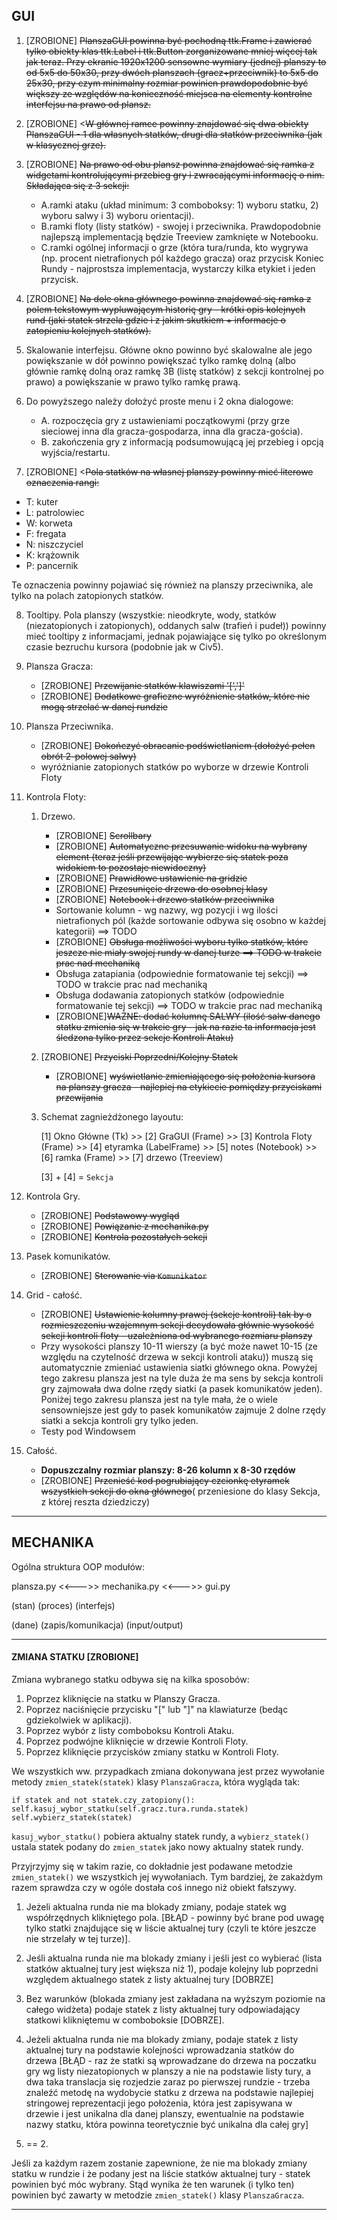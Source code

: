 ## GUI

1. [ZROBIONE] <del>PlanszaGUI powinna być pochodną ttk.Frame i zawierać tylko obiekty klas ttk.Label i ttk.Button zorganizowane mniej więcej tak jak teraz. Przy ekranie 1920x1200 sensowne wymiary (jednej) planszy to od 5x5 do 50x30, przy dwóch planszach (gracz+przeciwnik) to 5x5 do 25x30, przy czym minimalny rozmiar powinien prawdopodobnie być większy ze względów na konieczność miejsca na elementy kontrolne interfejsu na prawo od plansz.</del>

2. [ZROBIONE] <<del>W głównej ramce powinny znajdować się dwa obiekty PlanszaGUI - 1 dla własnych statków, drugi dla statków przeciwnika (jak w klasycznej grze).</del>

3. [ZROBIONE] <del>Na prawo od obu plansz powinna znajdować się ramka z widgetami kontrolującymi przebieg gry i zwracającymi informację o nim. Składająca się z 3 sekcji:
    * A.ramki ataku (układ minimum: 3 comboboksy: 1) wyboru statku, 2) wyboru salwy i 3) wyboru orientacji).
    * B.ramki floty (listy statków) - swojej i przeciwnika. Prawdopodobnie najlepszą implementacją będzie Treeview zamknięte w Notebooku.
    * C.ramki ogólnej informacji o grze (która tura/runda, kto wygrywa (np. procent nietrafionych pól każdego gracza) oraz przycisk Koniec Rundy - najprostsza implementacja, wystarczy kilka etykiet i jeden przycisk.</del>

4. [ZROBIONE] <del>Na dole okna głównego powinna znajdować się ramka z polem tekstowym wypluwającym historię gry - krótki opis kolejnych rund (jaki statek strzela gdzie i z jakim skutkiem + informacje o zatopieniu kolejnych statków).</del>

5. Skalowanie interfejsu. Główne okno powinno być skalowalne ale jego powiększanie w dół powinno powiększać tylko ramkę dolną (albo głównie ramkę dolną oraz ramkę 3B (listę statków) z sekcji kontrolnej po prawo) a powiększanie w prawo tylko ramkę prawą.

6. Do powyższego należy dołożyć proste menu i 2 okna dialogowe:
    * A. rozpoczęcia gry z ustawieniami początkowymi (przy grze sieciowej inna dla gracza-gospodarza, inna dla gracza-gościa).
    * B. zakończenia gry z informacją podsumowującą jej przebieg i opcją wyjścia/restartu.

7. [ZROBIONE] <<del>Pola statków na własnej planszy powinny mieć literowe oznaczenia rangi:

- T: kuter
- L: patrolowiec
- W: korweta
- F: fregata
- N: niszczyciel
- K: krążownik
- P: pancernik

Te oznaczenia powinny pojawiać się również na planszy przeciwnika, ale tylko na polach zatopionych statków.</del>

8. Tooltipy. Pola planszy (wszystkie: nieodkryte, wody, statków (niezatopionych i zatopionych), oddanych salw (trafień i pudeł)) powinny mieć tooltipy z informacjami, jednak pojawiające się tylko po określonym czasie bezruchu kursora (podobnie jak w Civ5).

9. Plansza Gracza:

    * [ZROBIONE] <del>Przewijanie statków klawiszami '[',']'</del>
    * [ZROBIONE] <del>Dodatkowe graficzne wyróżnienie statków, które nie mogą strzelać w danej rundzie</del>

9. Plansza Przeciwnika.

    * [ZROBIONE] <del>Dokończyć obracanie podświetlaniem (dołożyć pełen obrót 2-polowej salwy)</del>
    * wyróżnianie zatopionych statków po wyborze w drzewie Kontroli Floty

10. Kontrola Floty:

    1. Drzewo.

        * [ZROBIONE] <del>Scrollbary</del>
        * [ZROBIONE] <del>Automatyczne przesuwanie widoku na wybrany element (teraz jeśli przewijając wybierze się statek poza widokiem to pozostaje niewidoczny)</del>
        * [ZROBIONE] <del>Prawidłowe ustawienie na gridzie</del>
        * [ZROBIONE] <del>Przesunięcie drzewa do osobnej klasy</del>
        * [ZROBIONE] <del>Notebook i drzewo statków przeciwnika</del>
        * Sortowanie kolumn - wg nazwy, wg pozycji i wg ilości nietrafionych pól (każde sortowanie odbywa się osobno w każdej kategorii) ==> TODO
        * [ZROBIONE] <del>Obsługa możliwości wyboru tylko statków, które jeszcze nie miały swojej rundy w danej turze ==> TODO w trakcie prac nad mechaniką</del>
        * Obsługa zatapiania (odpowiednie formatowanie tej sekcji) ==> TODO w trakcie prac nad mechaniką
        * Obsługa dodawania zatopionych statków (odpowiednie formatowanie tej sekcji) ==> TODO w trakcie prac nad mechaniką
        * [ZROBIONE]<del>WAŻNE: dodać kolumnę SALWY (ilość salw danego statku zmienia się w trakcie gry - jak na razie ta informacja jest śledzona tylko przez sekcje Kontroli Ataku)</del>


    2. [ZROBIONE] <del>Przyciski Poprzedni/Kolejny Statek</del>
        * [ZROBIONE] <del>wyświetlanie zmieniającego się położenia kursora na planszy gracza - najlepiej na etykiecie pomiędzy przyciskami przewijania</del>

    3. Schemat zagnieżdżonego layoutu:

        [1] Okno Główne (Tk) >> [2] GraGUI (Frame) >> [3] Kontrola Floty (Frame) >> [4] etyramka (LabelFrame) >> [5] notes (Notebook) >> [6] ramka (Frame) >> [7] drzewo (Treeview)

        [3] + [4] = `Sekcja`

11. Kontrola Gry.

    * [ZROBIONE] <del>Podstawowy wygląd</del>
    * [ZROBIONE] <del>Powiązanie z mechanika.py</del>
    * [ZROBIONE] <del>Kontrola pozostałych sekcji</del>

12. Pasek komunikatów.

    * [ZROBIONE] <del>Sterowanie via `Komunikator`</del>

13. Grid - całość.

    * [ZROBIONE] <del>Ustawienie kolumny prawej (sekcje kontroli) tak by o rozmieszczeniu wzajemnym sekcji decydowała głównie wysokość sekcji kontroli floty - uzależniona od wybranego rozmiaru planszy</del>
    * Przy wysokości planszy 10-11 wierszy (a być może nawet 10-15 (ze względu na czytelność drzewa w sekcji kontroli ataku)) muszą się automatycznie zmieniać ustawienia siatki głównego okna. Powyżej tego zakresu plansza jest na tyle duża że ma sens by sekcja kontroli gry zajmowała dwa dolne rzędy siatki (a pasek komunikatów jeden). Poniżej tego zakresu plansza jest na tyle mała, że o wiele sensowniejsze jest gdy to pasek komunikatów zajmuje 2 dolne rzędy siatki a sekcja kontroli gry tylko jeden.
    * Testy pod Windowsem

14. Całość.

    * **Dopuszczalny rozmiar planszy: 8-26 kolumn x 8-30 rzędów**
    * [ZROBIONE] <del>Przenieść kod pogrubiający czcionkę etyramek wszystkich sekcji do okna głównego</del>(
    przeniesione do klasy Sekcja, z której reszta dziedziczy)

----

## MECHANIKA

Ogólna struktura OOP modułów:

plansza.py <<--->> mechanika.py <<--->> gui.py

  (stan)            (proces)          (interfejs)

  (dane)       (zapis/komunikacja)   (input/output)

----

#### ZMIANA STATKU [ZROBIONE]

Zmiana wybranego statku odbywa się na kilka sposobów:

1. Poprzez kliknięcie na statku w Planszy Gracza.
2. Poprzez naciśnięcie przycisku "[" lub "]" na klawiaturze (bedąc gdziekolwiek w aplikacji).
3. Poprzez wybór z listy comboboksu Kontroli Ataku.
4. Poprzez podwójne kliknięcie w drzewie Kontroli Floty.
5. Poprzez kliknięcie przycisków zmiany statku w Kontroli Floty.

We wszystkich ww. przypadkach zmiana dokonywana jest przez wywołanie metody `zmien_statek(statek)` klasy `PlanszaGracza`, która wygląda tak:

`if statek and not statek.czy_zatopiony():
    self.kasuj_wybor_statku(self.gracz.tura.runda.statek)
    self.wybierz_statek(statek)`

`kasuj_wybor_statku()` pobiera aktualny statek rundy, a `wybierz_statek()` ustala statek podany do `zmien_statek` jako nowy aktualny statek rundy.

Przyjrzyjmy się w takim razie, co dokładnie jest podawane metodzie `zmien_statek()` we wszystkich jej wywołaniach. Tym bardziej, że zakażdym razem sprawdza czy w ogóle dostała coś innego niż obiekt fałszywy.

1. Jeżeli aktualna runda nie ma blokady zmiany, podaje statek wg współrzędnych klikniętego pola. [BŁĄD - powinny być brane pod uwagę tylko statki znajdujące się w liście aktualnej tury (czyli te które jeszcze nie strzelały w tej turze)].

2. Jeśli aktualna runda nie ma blokady zmiany i jeśli jest co wybierać (lista statków aktualnej tury jest większa niż 1), podaje kolejny lub poprzedni względem aktualnego statek z listy aktualnej tury [DOBRZE]

3. Bez warunków (blokada zmiany jest zakładana na wyższym poziomie na całego widżeta) podaje statek z listy aktualnej tury odpowiadający statkowi klikniętemu w comboboksie [DOBRZE].

4. Jeżeli aktualna runda nie ma blokady zmiany, podaje statek z listy aktualnej tury na podstawie kolejności wprowadzania statków do drzewa [BŁĄD - raz że statki są wprowadzane do drzewa na poczatku gry wg listy niezatopionych w planszy a nie na podstawie listy tury, a dwa taka translacja się rozjedzie zaraz po pierwszej rundzie - trzeba znaleźć metodę na wydobycie statku z drzewa na podstawie najlepiej stringowej reprezentacji jego położenia, która jest zapisywana w drzewie i jest unikalna dla danej planszy, ewentualnie na podstawie nazwy statku, która powinna teoretycznie być unikalna dla całej gry]

5. == 2.

Jeśli za każdym razem zostanie zapewnione, że nie ma blokady zmiany statku w rundzie i że podany jest na liście statków aktualnej tury - statek powinien być móc wybrany. Stąd wynika że ten warunek (i tylko ten) powinien być zawarty w metodzie `zmien_statek()` klasy `PlanszaGracza`.

----
